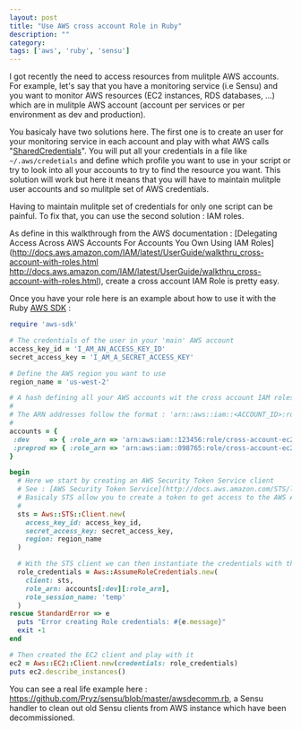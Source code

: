 ```yaml
---
layout: post
title: "Use AWS cross account Role in Ruby"
description: ""
category:
tags: ['aws', 'ruby', 'sensu']
---
```


I got recently the need to access resources from mulitple AWS accounts. For example, let's say that you have a monitoring service (i.e Sensu) and you want to monitor AWS resources (EC2 instances, RDS databases, ...) which are in mulitple AWS account (account per services or per environment as dev and production).

You basicaly have two solutions here. The first one is to create an user for your monitoring service in each account and play with what AWS calls "[SharedCredentials](http://docs.aws.amazon.com/sdkforruby/api/Aws/SharedCredentials.html)". You will put all your credentials in a file like `~/.aws/credetials` and define which profile you want to use in your script or try to look into all your accounts to try to find the resource you want. This solution will work but here it means that you will have to maintain mulitple user accounts and so mulitple set of AWS credentials.

Having to maintain mulitple set of credentials for only one script can be painful. To fix that, you can use the second solution : IAM roles.

As define in this walkthrough from the AWS documentation : [Delegating Access Across AWS Accounts For Accounts You Own Using IAM Roles](http://docs.aws.amazon.com/IAM/latest/UserGuide/walkthru_cross-account-with-roles.html
http://docs.aws.amazon.com/IAM/latest/UserGuide/walkthru_cross-account-with-roles.html), create a cross account IAM Role is pretty easy.

Once you have your role here is an example about how to use it with the Ruby [AWS SDK](http://docs.aws.amazon.com/sdkforruby/api/index.html) :

```ruby
require 'aws-sdk'

# The credentials of the user in your 'main' AWS account
access_key_id = 'I_AM_AN_ACCESS_KEY_ID'
secret_access_key = 'I_AM_A_SECRET_ACCESS_KEY'

# Define the AWS region you want to use
region_name = 'us-west-2'

# A hash defining all your AWS accounts wit the cross account IAM roles
#
# The ARN addresses follow the format : 'arn::aws::iam::<ACCOUNT_ID>:role/<ROLE_NAME>'
#
accounts = {
 :dev     => { :role_arn => 'arn:aws:iam::123456:role/cross-account-ec2-ro' },
 :preprod => { :role_arn => 'arn:aws:iam::098765:role/cross-account-ec2-ro' },
}

begin
  # Here we start by creating an AWS Security Token Service client
  # See : [AWS Security Token Service](http://docs.aws.amazon.com/STS/latest/APIReference/Welcome.htm l)
  # Basicaly STS allow you to create a token to get access to the AWS API
  #
  sts = Aws::STS::Client.new(
    access_key_id: access_key_id,
    secret_access_key: secret_access_key,
    region: region_name
  )

  # With the STS client we can then instantiate the credentials with the Role we want to use
  role_credentials = Aws::AssumeRoleCredentials.new(
    client: sts,
    role_arn: accounts[:dev][:role_arn],
    role_session_name: 'temp'
  )
rescue StandardError => e
  puts "Error creating Role credentials: #{e.message}"
  exit -1
end

# Then created the EC2 client and play with it
ec2 = Aws::EC2::Client.new(credentials: role_credentials)
puts ec2.describe_instances()
```

You can see a real life example here : https://github.com/Pryz/sensu/blob/master/awsdecomm.rb, a Sensu handler to clean out old Sensu clients from AWS instance which have been decommissioned.
